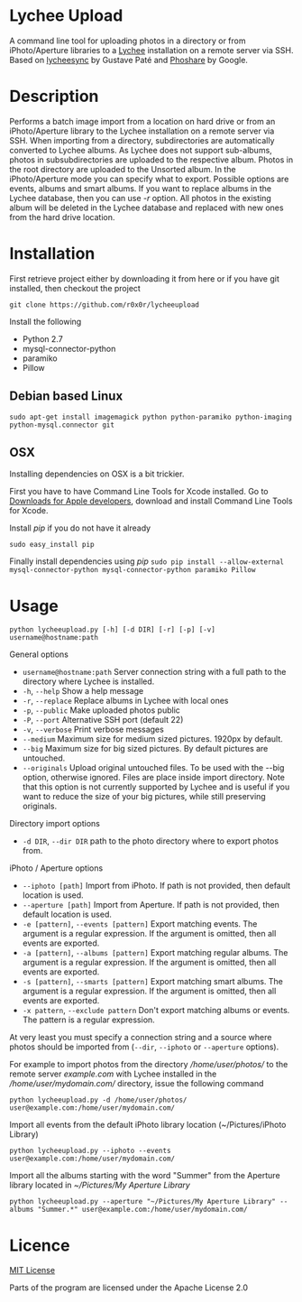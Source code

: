 # Lychee Upload
A command line tool for uploading photos in a directory or from iPhoto/Aperture libraries to a [Lychee](http://github.com/electerious/Lychee) installation on a remote server via SSH.
Based on [lycheesync](https://github.com/GustavePate/lycheesync) by Gustave Paté and [Phoshare](https://code.google.com/p/phoshare/) by Google. 


# Description

Performs a batch image import from a location on hard drive or from an iPhoto/Aperture library to the Lychee installation on a remote server via SSH. When importing from a directory, subdirectories are automatically converted to Lychee albums. As Lychee does not support sub-albums, photos in subsubdirectories are uploaded to the respective album. Photos in the root directory are uploaded to the Unsorted album. In the iPhoto/Aperture mode you can specify what to export. Possible options are events, albums and smart albums.
If you want to replace albums in the Lychee database, then you can use *-r* option. All photos in the existing album will be deleted in the Lychee database and replaced with new ones from the hard drive location.

# Installation

First retrieve project either by downloading it from here or if you have git installed, then checkout the project

`git clone https://github.com/r0x0r/lycheeupload`

Install the following 

- Python 2.7
- mysql-connector-python
- paramiko
- Pillow

## Debian based Linux

`sudo apt-get install imagemagick python python-paramiko python-imaging python-mysql.connector git`

## OSX

Installing dependencies on OSX is a bit trickier.

First you have to have Command Line Tools for Xcode installed. Go to [Downloads for Apple developers](http://developer.apple.com/downloads/index.action), download and install Command Line Tools for Xcode.

Install *pip* if you do not have it already

`sudo easy_install pip`

Finally install dependencies using *pip*
`sudo pip install --allow-external mysql-connector-python mysql-connector-python paramiko Pillow`


# Usage

`python lycheeupload.py [-h] [-d DIR] [-r] [-p] [-v] username@hostname:path`

General options

- `username@hostname:path` Server connection string with a full path to the directory where Lychee is installed. 
-  `-h`, `--help`            Show a help message
-  `-r`, `--replace`         Replace albums in Lychee with local ones
-  `-p`, `--public`          Make uploaded photos public
-  `-P`, `--port`            Alternative SSH port (default 22)
-  `-v`, `--verbose`         Print verbose messages
- `--medium`                 Maximum size for medium sized pictures. 1920px by default.
- `--big`                    Maximum size for big sized pictures. By default pictures are untouched.
- `--originals`              Upload original untouched files. To be used with the --big option, otherwise ignored. Files are place inside import directory. Note that this option is not currently supported by Lychee and is useful if you want to reduce the size of your big pictures, while still preserving originals.

Directory import options

-  `-d DIR`, `--dir DIR`     path to the photo directory where to export photos from.

iPhoto / Aperture options

-  `--iphoto [path]`         Import from iPhoto. If path is not provided, then default location is used.
-  `--aperture [path]`       Import from Aperture. If path is not provided, then default location is used.
-  `-e [pattern]`, `--events [pattern]` Export matching events. The argument is a regular expression. If the argument is omitted, then all events are exported.
-  `-a [pattern]`, `--albums [pattern]` Export matching regular albums. The argument is a regular expression. If the argument is omitted, then all events are exported.
-  `-s [pattern]`, `--smarts [pattern]` Export matching smart albums. The argument is a regular expression. If the argument is omitted, then all events are exported.
-  `-x pattern`, `--exclude pattern` Don't export matching albums or events. The pattern is a regular expression.

At very least you must specify a connection string and a source where photos should be imported from (`--dir`, `--iphoto` or `--aperture` options). 

For example to import photos from the directory */home/user/photos/* to the remote server *example.com* with Lychee installed in the */home/user/mydomain.com/* directory, issue the following command

`python lycheeupload.py -d /home/user/photos/ user@example.com:/home/user/mydomain.com/`

Import all events from the default iPhoto library location (~/Pictures/iPhoto Library)

`python lycheeupload.py --iphoto --events user@example.com:/home/user/mydomain.com/`

Import all the albums starting with the word "Summer" from the Aperture library located in *~/Pictures/My Aperture Library*

`python lycheeupload.py --aperture "~/Pictures/My Aperture Library" --albums "Summer.*" user@example.com:/home/user/mydomain.com/`





# Licence

[MIT License](./LICENSE)

Parts of the program are licensed under the Apache License 2.0
